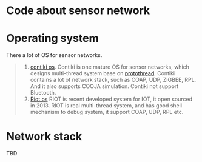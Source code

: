 Code about sensor network
=========================
Operating system
================
There a lot of OS for sensor networks. 
>1. [contiki os](https://github.com/contiki-os/contiki).
Contiki is one mature OS for sensor networks, which designs multi-thread system base on [protothread](https://github.com/contiki-os/contiki/wiki/Processes#Protothreads). Contiki contains a lot of network stack, such as COAP, UDP, ZIGBEE, RPL. And it also supports COOJA simulation. Contiki not support Bluetooth.
>2. [Riot os](https://github.com/RIOT-OS/RIOT)
RIOT is recent developed system for IOT, it open sourced in 2013. RIOT is real multi-thread system, and has good shell mechanism to debug system, it support COAP, UDP, RPL etc.

Network stack
=============
TBD